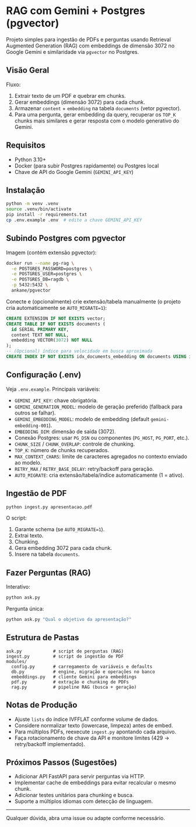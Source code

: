 # RAG com Gemini + Postgres (pgvector)

Projeto simples para ingestão de PDFs e perguntas usando Retrieval Augmented Generation (RAG) com embeddings de dimensão 3072 no Google Gemini e similaridade via `pgvector` no Postgres.

## Visão Geral

Fluxo:
1. Extrair texto de um PDF e quebrar em chunks.
2. Gerar embeddings (dimensão 3072) para cada chunk.
3. Armazenar `content` + `embedding` na tabela `documents` (vetor pgvector).
4. Para uma pergunta, gerar embedding da query, recuperar os `TOP_K` chunks mais similares e gerar resposta com o modelo generativo do Gemini.

## Requisitos

- Python 3.10+
- Docker (para subir Postgres rapidamente) ou Postgres local
- Chave de API do Google Gemini (`GEMINI_API_KEY`)

## Instalação

```bash
python -m venv .venv
source .venv/bin/activate
pip install -r requirements.txt
cp .env.example .env  # edite a chave GEMINI_API_KEY
```

## Subindo Postgres com pgvector

Imagem (contém extensão pgvector):

```bash
docker run --name pg-rag \
  -e POSTGRES_PASSWORD=postgres \
  -e POSTGRES_USER=postgres \
  -e POSTGRES_DB=ragdb \
  -p 5432:5432 \
  ankane/pgvector
```

Conecte e (opcionalmente) crie extensão/tabela manualmente (o projeto cria automaticamente se `AUTO_MIGRATE=1`):

```sql
CREATE EXTENSION IF NOT EXISTS vector;
CREATE TABLE IF NOT EXISTS documents (
  id SERIAL PRIMARY KEY,
  content TEXT NOT NULL,
  embedding VECTOR(3072) NOT NULL
);
-- (Opcional) índice para velocidade em busca aproximada
CREATE INDEX IF NOT EXISTS idx_documents_embedding ON documents USING ivfflat (embedding vector_l2_ops) WITH (lists = 100);
```

## Configuração (.env)

Veja `.env.example`. Principais variáveis:

- `GEMINI_API_KEY`: chave obrigatória.
- `GEMINI_GENERATION_MODEL`: modelo de geração preferido (fallback para outros se falhar).
- `GEMINI_EMBEDDING_MODEL`: modelo de embedding (default `gemini-embedding-001`).
- `EMBEDDING_DIM`: dimensão de saída (3072).
- Conexão Postgres: usar `PG_DSN` ou componentes (`PG_HOST`, `PG_PORT`, etc.).
- `CHUNK_SIZE` / `CHUNK_OVERLAP`: controle de chunking.
- `TOP_K`: número de chunks recuperados.
- `MAX_CONTEXT_CHARS`: limite de caracteres agregados no contexto enviado ao modelo.
- `RETRY_MAX` / `RETRY_BASE_DELAY`: retry/backoff para geração.
- `AUTO_MIGRATE`: cria extensão/tabela/índice automaticamente (1 = ativo).

## Ingestão de PDF

```bash
python ingest.py apresentacao.pdf
```

O script:
1. Garante schema (se `AUTO_MIGRATE=1`).
2. Extrai texto.
3. Chunking.
4. Gera embedding 3072 para cada chunk.
5. Insere na tabela `documents`.

## Fazer Perguntas (RAG)

Interativo:
```bash
python ask.py
```

Pergunta única:
```bash
python ask.py "Qual o objetivo da apresentação?"
```

## Estrutura de Pastas

```
ask.py            # script de perguntas (RAG)
ingest.py         # script de ingestão de PDF
modules/
  config.py       # carregamento de variáveis e defaults
  db.py           # engine, migração e operações no banco
  embeddings.py   # cliente Gemini para embeddings
  pdf.py          # extração e chunking de PDFs
  rag.py          # pipeline RAG (busca + geração)
```

## Notas de Produção

- Ajuste `lists` do índice IVFFLAT conforme volume de dados.
- Considere normalizar texto (lowercase, limpeza) antes de embed.
- Para múltiplos PDFs, reexecute `ingest.py` apontando cada arquivo.
- Faça rotacionamento de chave da API e monitore limites (429 -> retry/backoff implementado).

## Próximos Passos (Sugestões)

- Adicionar API FastAPI para servir perguntas via HTTP.
- Implementar cache de embeddings para evitar recalcular o mesmo chunk.
- Adicionar testes unitários para chunking e busca.
- Suporte a múltiplos idiomas com detecção de linguagem.

---
Qualquer dúvida, abra uma issue ou adapte conforme necessário.
